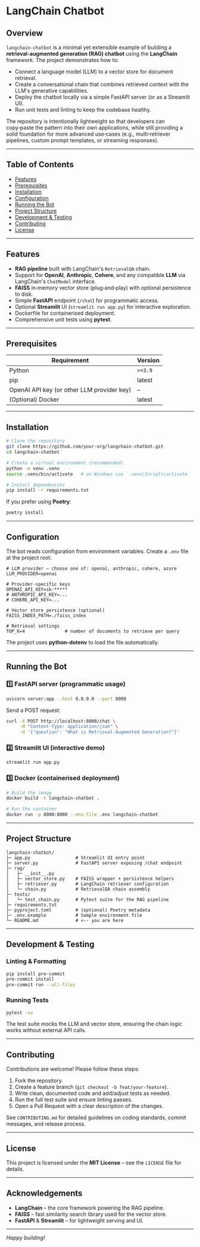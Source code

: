 # LangChain Chatbot

## Overview

`langchain-chatbot` is a minimal yet extensible example of building a **retrieval‑augmented generation (RAG) chatbot** using the **LangChain** framework. The project demonstrates how to:

- Connect a language model (LLM) to a vector store for document retrieval.
- Create a conversational chain that combines retrieved context with the LLM's generative capabilities.
- Deploy the chatbot locally via a simple FastAPI server (or as a Streamlit UI).
- Run unit tests and linting to keep the codebase healthy.

The repository is intentionally lightweight so that developers can copy‑paste the pattern into their own applications, while still providing a solid foundation for more advanced use‑cases (e.g., multi‑retriever pipelines, custom prompt templates, or streaming responses).

---

## Table of Contents

- [Features](#features)
- [Prerequisites](#prerequisites)
- [Installation](#installation)
- [Configuration](#configuration)
- [Running the Bot](#running-the-bot)
- [Project Structure](#project-structure)
- [Development & Testing](#development--testing)
- [Contributing](#contributing)
- [License](#license)

---

## Features

- **RAG pipeline** built with LangChain's `RetrievalQA` chain.
- Support for **OpenAI**, **Anthropic**, **Cohere**, and any compatible **LLM** via LangChain's `ChatModel` interface.
- **FAISS** in‑memory vector store (plug‑and‑play) with optional persistence to disk.
- Simple **FastAPI** endpoint (`/chat`) for programmatic access.
- Optional **Streamlit** UI (`streamlit run app.py`) for interactive exploration.
- Dockerfile for containerised deployment.
- Comprehensive unit tests using **pytest**.

---

## Prerequisites

| Requirement | Version |
|-------------|---------|
| Python | `>=3.9` |
| pip | latest |
| OpenAI API key (or other LLM provider key) | – |
| (Optional) Docker | latest |

---

## Installation

```bash
# Clone the repository
git clone https://github.com/your-org/langchain-chatbot.git
cd langchain-chatbot

# Create a virtual environment (recommended)
python -m venv .venv
source .venv/bin/activate   # on Windows use `.venv\Scripts\activate`

# Install dependencies
pip install -r requirements.txt
```

If you prefer using **Poetry**:

```bash
poetry install
```

---

## Configuration

The bot reads configuration from environment variables. Create a `.env` file at the project root:

```dotenv
# LLM provider – choose one of: openai, anthropic, cohere, azure
LLM_PROVIDER=openai

# Provider‑specific keys
OPENAI_API_KEY=sk-*****
# ANTHROPIC_API_KEY=...
# COHERE_API_KEY=...

# Vector store persistence (optional)
FAISS_INDEX_PATH=./faiss_index

# Retrieval settings
TOP_K=4               # number of documents to retrieve per query
```

The project uses **python‑dotenv** to load the file automatically.

---

## Running the Bot

### 1️⃣ FastAPI server (programmatic usage)

```bash
uvicorn server:app --host 0.0.0.0 --port 8000
```

Send a POST request:

```bash
curl -X POST http://localhost:8000/chat \
     -H "Content-Type: application/json" \
     -d '{"question": "What is Retrieval‑Augmented Generation?"}'
```

### 2️⃣ Streamlit UI (interactive demo)

```bash
streamlit run app.py
```

### 3️⃣ Docker (containerised deployment)

```bash
# Build the image
docker build -t langchain-chatbot .

# Run the container
docker run -p 8000:8000 --env-file .env langchain-chatbot
```

---

## Project Structure

```
langchain-chatbot/
├─ app.py                 # Streamlit UI entry point
├─ server.py              # FastAPI server exposing /chat endpoint
├─ rag/
│   ├─ __init__.py
│   ├─ vector_store.py    # FAISS wrapper + persistence helpers
│   ├─ retriever.py       # LangChain retriever configuration
│   └─ chain.py           # RetrievalQA chain assembly
├─ tests/
│   └─ test_chain.py      # Pytest suite for the RAG pipeline
├─ requirements.txt
├─ pyproject.toml         # (optional) Poetry metadata
├─ .env.example           # Sample environment file
└─ README.md              # <-- you are here
```

---

## Development & Testing

### Linting & Formatting

```bash
pip install pre-commit
pre-commit install
pre-commit run --all-files
```

### Running Tests

```bash
pytest -vv
```

The test suite mocks the LLM and vector store, ensuring the chain logic works without external API calls.

---

## Contributing

Contributions are welcome! Please follow these steps:

1. Fork the repository.
2. Create a feature branch (`git checkout -b feat/your-feature`).
3. Write clean, documented code and add/adjust tests as needed.
4. Run the full test suite and ensure linting passes.
5. Open a Pull Request with a clear description of the changes.

See `CONTRIBUTING.md` for detailed guidelines on coding standards, commit messages, and release process.

---

## License

This project is licensed under the **MIT License** – see the `LICENSE` file for details.

---

## Acknowledgements

- **LangChain** – the core framework powering the RAG pipeline.
- **FAISS** – fast similarity search library used for the vector store.
- **FastAPI** & **Streamlit** – for lightweight serving and UI.

---

*Happy building!*